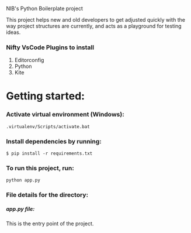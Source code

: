 NIB's Python Boilerplate project

This project helps new and old developers to get adjusted quickly with the way project structures are currently, and acts as a playground for testing ideas.
### Nifty VsCode Plugins to install
1. Editorconfig
2. Python
3. Kite

# Getting started:

### Activate virtual environment (Windows):
````
.virtualenv/Scripts/activate.bat
````

### Install dependencies by running:
````
$ pip install -r requirements.txt
````

### To run this project, run: 
````
python app.py
````

### File details for the directory:
##### app.py file:
This is the entry point of the project.
